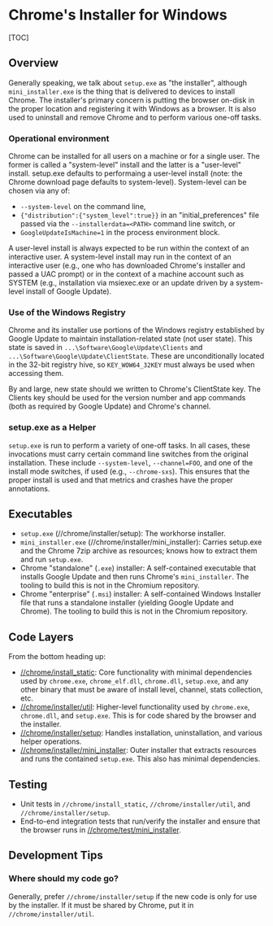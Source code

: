 # Chrome's Installer for Windows

[TOC]

## Overview

Generally speaking, we talk about `setup.exe` as "the installer", although
`mini_installer.exe` is the thing that is delivered to devices to install
Chrome. The installer's primary concern is putting the browser on-disk in the
proper location and registering it with Windows as a browser. It is also used to
uninstall and remove Chrome and to perform various one-off tasks.

### Operational environment

Chrome can be installed for all users on a machine or for a single user. The
former is called a "system-level" install and the latter is a "user-level"
install. setup.exe defaults to performaing a user-level install (note: the
Chrome download page defaults to system-level). System-level can be chosen via
any of:

* `--system-level` on the command line,
* `{"distribution":{"system_level":true}}` in an "initial_preferences" file
  passed via the `--installerdata=<PATH>` command line switch, or
* `GoogleUpdateIsMachine=1` in the process environment block.

A user-level install is always expected to be run within the context of an
interactive user. A system-level install may run in the context of an
interactive user (e.g., one who has downloaded Chrome's installer and passed a
UAC prompt) or in the context of a machine account such as SYSTEM (e.g.,
installation via msiexec.exe or an update driven by a system-level install of
Google Update).

### Use of the Windows Registry

Chrome and its installer use portions of the Windows registry established by
Google Update to maintain installation-related state (not user state). This
state is saved in `...\Software\Google\Update\Clients` and
`...\Software\Google\Update\ClientState`. These are unconditionally located in
the 32-bit registry hive, so `KEY_WOW64_32KEY` must always be used when
accessing them.

By and large, new state should we written to Chrome's ClientState key. The
Clients key should be used for the version number and app commands (both as
required by Google Update) and Chrome's channel.

### setup.exe as a Helper

`setup.exe` is run to perform a variety of one-off tasks. In all cases, these
invocations must carry certain command line switches from the original
installation. These include `--system-level`, `--channel=FOO`, and one of the
install mode switches, if used (e.g., `--chrome-sxs`). This ensures that the
proper install is used and that metrics and crashes have the proper annotations.

## Executables

* `setup.exe` (//chrome/installer/setup): The workhorse installer.
* `mini_installer.exe` (//chrome/installer/mini_installer): Carries setup.exe
  and the Chrome 7zip archive as resources; knows how to extract them and run
  `setup.exe`.
* Chrome "standalone" (`.exe`) installer: A self-contained executable that
  installs Google Update and then runs Chrome's `mini_installer`. The tooling to
  build this is not in the Chromium repository.
* Chrome "enterprise" (`.msi`) installer: A self-contained Windows Installer
  file that runs a standalone installer (yielding Google Update and Chrome). The
  tooling to build this is not in the Chromium repository.

## Code Layers

From the bottom heading up:

* [//chrome/install_static](../../install_static): Core functionality with
  minimal dependencies used by `chrome.exe`, `chrome_elf.dll`, `chrome.dll`,
  `setup.exe`, and any other binary that must be aware of install level,
  channel, stats collection, etc.
* [//chrome/installer/util](../util): Higher-level functionality used by
  `chrome.exe`, `chrome.dll`, and `setup.exe`. This is for code shared by the
  browser and the installer.
* [//chrome/installer/setup](./): Handles installation, uninstallation, and
  various helper operations.
* [//chrome/installer/mini_installer](../mini_installer): Outer installer that
  extracts resources and runs the contained `setup.exe`. This also has minimal
  dependencies.

## Testing

* Unit tests in `//chrome/install_static`, `//chrome/installer/util`, and
  `//chrome/installer/setup`.
* End-to-end integration tests that run/verify the installer and ensure that the
  browser runs in [//chrome/test/mini_installer](../../test/mini_installer).

## Development Tips

### Where should my code go?

Generally, prefer `//chrome/installer/setup` if the new code is only for use by
the installer. If it must be shared by Chrome, put it in
`//chrome/installer/util`.